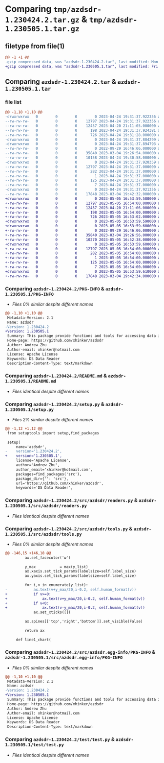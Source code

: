 # Comparing `tmp/azdsdr-1.230424.2.tar.gz` & `tmp/azdsdr-1.230505.1.tar.gz`

## filetype from file(1)

```diff
@@ -1 +1 @@
-gzip compressed data, was "azdsdr-1.230424.2.tar", last modified: Mon Apr 24 19:31:37 2023, max compression
+gzip compressed data, was "azdsdr-1.230505.1.tar", last modified: Fri May  5 16:53:59 2023, max compression
```

## Comparing `azdsdr-1.230424.2.tar` & `azdsdr-1.230505.1.tar`

### file list

```diff
@@ -1,18 +1,18 @@
-drwxrwxrwx   0        0        0        0 2023-04-24 19:31:37.922356 azdsdr-1.230424.2/
--rw-rw-rw-   0        0        0    12797 2023-04-24 19:31:37.922356 azdsdr-1.230424.2/PKG-INFO
--rw-rw-rw-   0        0        0    12457 2023-04-20 21:11:05.000000 azdsdr-1.230424.2/README.md
--rw-rw-rw-   0        0        0      198 2023-04-24 19:31:37.924381 azdsdr-1.230424.2/setup.cfg
--rw-rw-rw-   0        0        0      726 2023-04-24 19:31:28.000000 azdsdr-1.230424.2/setup.py
-drwxrwxrwx   0        0        0        0 2023-04-24 19:31:37.884299 azdsdr-1.230424.2/src/
-drwxrwxrwx   0        0        0        0 2023-04-24 19:31:37.894793 azdsdr-1.230424.2/src/azdsdr/
--rw-rw-rw-   0        0        0        0 2022-09-29 16:46:06.000000 azdsdr-1.230424.2/src/azdsdr/__init__.py
--rw-rw-rw-   0        0        0    35840 2023-03-04 19:26:54.000000 azdsdr-1.230424.2/src/azdsdr/readers.py
--rw-rw-rw-   0        0        0    10158 2023-04-24 19:30:58.000000 azdsdr-1.230424.2/src/azdsdr/tools.py
-drwxrwxrwx   0        0        0        0 2023-04-24 19:31:37.920359 azdsdr-1.230424.2/src/azdsdr.egg-info/
--rw-rw-rw-   0        0        0    12797 2023-04-24 19:31:37.000000 azdsdr-1.230424.2/src/azdsdr.egg-info/PKG-INFO
--rw-rw-rw-   0        0        0      282 2023-04-24 19:31:37.000000 azdsdr-1.230424.2/src/azdsdr.egg-info/SOURCES.txt
--rw-rw-rw-   0        0        0        1 2023-04-24 19:31:37.000000 azdsdr-1.230424.2/src/azdsdr.egg-info/dependency_links.txt
--rw-rw-rw-   0        0        0      125 2023-04-24 19:31:37.000000 azdsdr-1.230424.2/src/azdsdr.egg-info/requires.txt
--rw-rw-rw-   0        0        0        7 2023-04-24 19:31:37.000000 azdsdr-1.230424.2/src/azdsdr.egg-info/top_level.txt
-drwxrwxrwx   0        0        0        0 2023-04-24 19:31:37.921356 azdsdr-1.230424.2/test/
--rw-rw-rw-   0        0        0    17848 2023-03-04 19:42:32.000000 azdsdr-1.230424.2/test/test.py
+drwxrwxrwx   0        0        0        0 2023-05-05 16:53:59.580000 azdsdr-1.230505.1/
+-rw-rw-rw-   0        0        0    12797 2023-05-05 16:54:00.000000 azdsdr-1.230505.1/PKG-INFO
+-rw-rw-rw-   0        0        0    12457 2023-04-20 21:11:06.000000 azdsdr-1.230505.1/README.md
+-rw-rw-rw-   0        0        0      198 2023-05-05 16:54:00.000000 azdsdr-1.230505.1/setup.cfg
+-rw-rw-rw-   0        0        0      726 2023-05-05 16:53:02.000000 azdsdr-1.230505.1/setup.py
+drwxrwxrwx   0        0        0        0 2023-05-05 16:53:59.590000 azdsdr-1.230505.1/src/
+drwxrwxrwx   0        0        0        0 2023-05-05 16:53:59.600000 azdsdr-1.230505.1/src/azdsdr/
+-rw-rw-rw-   0        0        0        0 2022-09-29 16:46:06.000000 azdsdr-1.230505.1/src/azdsdr/__init__.py
+-rw-rw-rw-   0        0        0    35840 2023-03-04 19:26:56.000000 azdsdr-1.230505.1/src/azdsdr/readers.py
+-rw-rw-rw-   0        0        0    10270 2023-05-05 16:52:38.000000 azdsdr-1.230505.1/src/azdsdr/tools.py
+drwxrwxrwx   0        0        0        0 2023-05-05 16:53:59.600000 azdsdr-1.230505.1/src/azdsdr.egg-info/
+-rw-rw-rw-   0        0        0    12797 2023-05-05 16:54:00.000000 azdsdr-1.230505.1/src/azdsdr.egg-info/PKG-INFO
+-rw-rw-rw-   0        0        0      282 2023-05-05 16:54:00.000000 azdsdr-1.230505.1/src/azdsdr.egg-info/SOURCES.txt
+-rw-rw-rw-   0        0        0        1 2023-05-05 16:54:00.000000 azdsdr-1.230505.1/src/azdsdr.egg-info/dependency_links.txt
+-rw-rw-rw-   0        0        0      125 2023-05-05 16:54:00.000000 azdsdr-1.230505.1/src/azdsdr.egg-info/requires.txt
+-rw-rw-rw-   0        0        0        7 2023-05-05 16:54:00.000000 azdsdr-1.230505.1/src/azdsdr.egg-info/top_level.txt
+drwxrwxrwx   0        0        0        0 2023-05-05 16:53:59.610000 azdsdr-1.230505.1/test/
+-rw-rw-rw-   0        0        0    17848 2023-03-04 19:42:34.000000 azdsdr-1.230505.1/test/test.py
```

### Comparing `azdsdr-1.230424.2/PKG-INFO` & `azdsdr-1.230505.1/PKG-INFO`

 * *Files 0% similar despite different names*

```diff
@@ -1,10 +1,10 @@
 Metadata-Version: 2.1
 Name: azdsdr
-Version: 1.230424.2
+Version: 1.230505.1
 Summary: This package provide functions and tools for accessing data in a easy way.
 Home-page: https://github.com/xhinker/azdsdr
 Author: Andrew Zhu
 Author-email: xhinker@hotmail.com
 License: Apache License
 Keywords: DS Data Reader
 Description-Content-Type: text/markdown
```

### Comparing `azdsdr-1.230424.2/README.md` & `azdsdr-1.230505.1/README.md`

 * *Files identical despite different names*

### Comparing `azdsdr-1.230424.2/setup.py` & `azdsdr-1.230505.1/setup.py`

 * *Files 2% similar despite different names*

```diff
@@ -1,12 +1,12 @@
 from setuptools import setup,find_packages
 
 setup(
     name='azdsdr',
-    version='1.230424.2',
+    version='1.230505.1',
     license='Apache License',
     author="Andrew Zhu",
     author_email='xhinker@hotmail.com',
     packages=find_packages('src'),
     package_dir={'': 'src'},
     url='https://github.com/xhinker/azdsdr',
     keywords='DS Data Reader',
```

### Comparing `azdsdr-1.230424.2/src/azdsdr/readers.py` & `azdsdr-1.230505.1/src/azdsdr/readers.py`

 * *Files identical despite different names*

### Comparing `azdsdr-1.230424.2/src/azdsdr/tools.py` & `azdsdr-1.230505.1/src/azdsdr/tools.py`

 * *Files 0% similar despite different names*

```diff
@@ -146,15 +146,18 @@
         ax.set_facecolor('w') 
 
         y_max           = max(y_list)
         ax.xaxis.set_tick_params(labelsize=self.label_size)
         ax.yaxis.set_tick_params(labelsize=self.label_size)
             
         for i,v in enumerate(y_list):
-            ax.text(v+y_max/20,i-0.2, self.human_format(v))
+            if v>=0:
+                ax.text(v+y_max/20,i-0.2, self.human_format(v))
+            if v<0:
+                ax.text(v-y_max/20,i-0.2, self.human_format(v))
             ax.set_xticks([])    
         
         ax.spines[['top','right','bottom']].set_visible(False)
 
         return ax 
 
     def line1_chart(
```

### Comparing `azdsdr-1.230424.2/src/azdsdr.egg-info/PKG-INFO` & `azdsdr-1.230505.1/src/azdsdr.egg-info/PKG-INFO`

 * *Files 0% similar despite different names*

```diff
@@ -1,10 +1,10 @@
 Metadata-Version: 2.1
 Name: azdsdr
-Version: 1.230424.2
+Version: 1.230505.1
 Summary: This package provide functions and tools for accessing data in a easy way.
 Home-page: https://github.com/xhinker/azdsdr
 Author: Andrew Zhu
 Author-email: xhinker@hotmail.com
 License: Apache License
 Keywords: DS Data Reader
 Description-Content-Type: text/markdown
```

### Comparing `azdsdr-1.230424.2/test/test.py` & `azdsdr-1.230505.1/test/test.py`

 * *Files identical despite different names*

